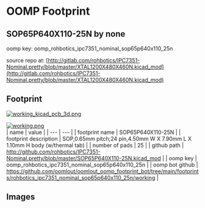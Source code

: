 # OOMP Footprint  
## SOP65P640X110-25N  by none  
  
oomp key: oomp_rohbotics_ipc7351_nominal_sop65p640x110_25n  
  
source repo at: [http://gitlab.com/rohbotics/IPC7351-Nominal.pretty/blob/master/XTAL1200X480X460N.kicad_mod](http://gitlab.com/rohbotics/IPC7351-Nominal.pretty/blob/master/XTAL1200X480X460N.kicad_mod)  
## Footprint  
  
[![working_kicad_pcb_3d.png](working_kicad_pcb_3d_600.png)](working_kicad_pcb_3d.png)  
  
[![working.png](working_600.png)](working.png)  
| name | value | 
| --- | --- | 
| footprint name | SOP65P640X110-25N | 
| footprint description | SOP,0.65mm pitch;24 pin,4.50mm W X 7.90mm L X 1.10mm H body (w/thermal tab) | 
| number of pads | 25 | 
| github path | http://github.com/rohbotics/IPC7351-Nominal.pretty/blob/master/SOP65P640X110-25N.kicad_mod | 
| oomp key | oomp_rohbotics_ipc7351_nominal_sop65p640x110_25n | 
| oomp bot github | https://github.com/oomlout/oomlout_oomp_footprint_bot/tree/main/footprints/rohbotics_ipc7351_nominal_sop65p640x110_25n/working | 
## Images  
